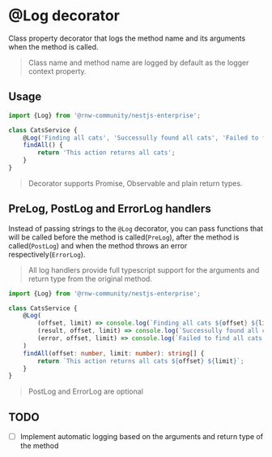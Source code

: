 # @Log decorator

Class property decorator that logs the method name and its arguments when the method is called.

> Class name and method name are logged by default as the logger context property.

## Usage

```typescript
import {Log} from '@rnw-community/nestjs-enterprise';

class CatsService {
    @Log('Finding all cats', 'Successully found all cats', 'Failed to find all cats')
    findAll() {
        return 'This action returns all cats';
    }
}
```

> Decorator supports Promise, Observable and plain return types.

## PreLog, PostLog and ErrorLog handlers

Instead of passing strings to the `@Log` decorator, you can pass functions that will be called before the method is
called(`PreLog`), after the method is called(`PostLog`) and when the method throws an error respectively(`ErrorLog`).

> All log handlers provide full typescript support for the arguments and return type from the original method.

```typescript
import {Log} from '@rnw-community/nestjs-enterprise';

class CatsService {
    @Log(
        (offset, limit) => console.log(`Finding all cats ${offset} ${limit}`),
        (result, offset, limit) => console.log(`Successully found all cats ${result}, ${offset} ${limit}`),
        (error, offset, limit) => console.log(`Failed to find all cats ${offset} ${limit}`, error)
    )
    findAll(offset: number, limit: number): string[] {
        return `This action returns all cats ${offset} ${limit}`;
    }
}
```

> PostLog and ErrorLog are optional


## TODO

- [ ] Implement automatic logging based on the arguments and return type of the method
